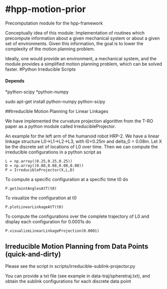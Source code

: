 #hpp-motion-prior
================

Precomputation module for the hpp-framework

Conceptually idea of this module: Implementation of routines which precompute
information about a given mechanical system or about a given set of environments. Given this
information, the goal is to lower the complexity of the motion planning problem.

Ideally, one would provide an environment, a mechanical system, and the module
provides a simplified motion planning problem, which can be solved faster.
#Python Irreducible Scripts
#### Depends
*python-scipy
*python-numpy

sudo apt-get install python-numpy python-scipy

##Irreducible Motion Planning for Linear Linkages

We have implemented the curvature projection algorithm from the T-RO paper as a python module called IrreducibleProjector. 

An example for the left arm of the humanoid robot HRP-2. We have a linear linkage structure L0->L1->L2->L3, with l0=0.25m and delta_0 = 0.08m. Let X be the discrete set of locations of L0 over time. Then we can compute the irreducible configurations in a python script as

    L = np.array((0.25,0.25,0.25))
    D = np.array((0.08,0.08,0.08,0.08))
    P = IrreducibleProjector(X,L,D)
    
To compute a specific configuration at a specific time t0 do

    P.getJointAnglesAtT(t0)
    
To visualize the configuration at t0

    P.plotLinearLinkageAtT(t0)
    
To compute the configurations over the complete trajectory of L0 and display each configuration for 0.0001s do

    P.visualizeLinearLinkageProjection(0.0001)
    
## Irreducible Motion Planning from Data Points (quick-and-dirty)

Please see the script in scripts/irreducible-sublink-projector.py

You can provide a txt file (see example in data-traj/spheretraj.txt), and obtain the sublink configurations for each discrete data point
